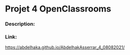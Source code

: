 # Projet 4 OpenClassrooms

### Description:


### Link:

https://abdelhaka.github.io/AbdelhakAsserrar_4_08082021/
